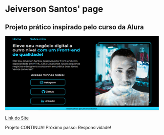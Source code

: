 # Jeiverson Santos' page
## Projeto prático inspirado pelo curso da Alura

![Imagem da página do projeto](assets/imagem_site.PNG)

[Link do Site](https://jeiversonchristian.github.io/jeiverson_santos_page/)

Projeto CONTINUA!
Próximo passo: Responsividade!
